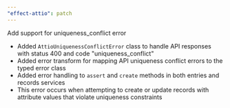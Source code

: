 ```yaml
---
"effect-attio": patch
---
```


Add support for uniqueness_conflict error

- Added `AttioUniquenessConflictError` class to handle API responses with status 400 and code "uniqueness_conflict"
- Added error transform for mapping API uniqueness conflict errors to the typed error class
- Added error handling to `assert` and `create` methods in both entries and records services
- This error occurs when attempting to create or update records with attribute values that violate uniqueness constraints